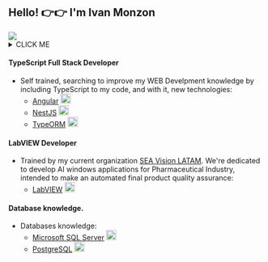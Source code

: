 ## Hello! 👉👉 I'm Ivan Monzon

<img src="https://www.hays.com.au/documents/3173609/3716998/Image_Tech_Job_Software_Developer_LandingPage.jpg/482fcd02-18cd-7adc-69ec-2810709139af?t=1618902865233">

<details><summary>CLICK ME</summary>
  <p>
#### JavaScript Full Stack Developer
- Trained by @soyHenry E-Learning team as a JavaScript based full stack developer 👨‍💻. Specialized in technologies:
  - [React](https://es.reactjs.org/) <img src="https://upload.wikimedia.org/wikipedia/commons/thumb/4/47/React.svg/1200px-React.svg.png" height="20">
  - [Redux](https://redux.js.org/) <img src="https://d33wubrfki0l68.cloudfront.net/0834d0215db51e91525a25acf97433051f280f2f/c30f5/img/redux.svg" height="20">
  - [NodeJS](https://nodejs.org/en/) <img src="https://nodejs.org/static/images/logo.svg" height="20">
  - [Express](https://expressjs.com/) <img src="https://www.pngfind.com/pngs/m/136-1363736_express-js-icon-png-transparent-png.png" height="20">
  - [Sequelize](https://sequelize.org/docs/v6/) <img src="https://sequelize.org/img/logo.svg" height="20">
</p>
</details>

#### TypeScript Full Stack Developer
- Self trained, searching to improve my WEB Develpment knowledge by including TypeScript to my code, and with it, new technologies:
  - [Angular](https://angular.io/) <img src="https://angular.io/assets/images/logos/angular/angular.svg" width="20px">
  - [NestJS](https://nestjs.com/) <img src="https://d33wubrfki0l68.cloudfront.net/e937e774cbbe23635999615ad5d7732decad182a/26072/logo-small.ede75a6b.svg" width="20px">
  - [TypeORM](https://typeorm.io/) <img src="https://typeorm.io/image/favicon/favicon-32x32.png" width="20px">

#### LabVIEW Developer
- Trained by my current organization [SEA Vision LATAM](https://lixis.com/). We're dedicated to develop AI windows applications for Pharmaceutical Industry, intended to make an automated final product quality assurance:
  - [LabVIEW](https://www.ni.com/es-cr/shop/labview.html) <img src="https://ni.scene7.com/is/image/ni/LabVIEW?$ni-icon-pm$" width="20px">

#### Database knowledge.
- Databases knowledge:
  - [Microsoft SQL Server](https://www.microsoft.com/es-es/sql-server/sql-server-2019) <img src="https://e7.pngegg.com/pngimages/1/866/png-clipart-microsoft-sql-server-sql-server-management-studio-computer-servers-microsoft-angle-text-thumbnail.png" width="20px">
  - [PostgreSQL](https://www.postgresql.org/) <img src="https://www.postgresql.org/media/img/about/press/elephant.png" width="20px">

